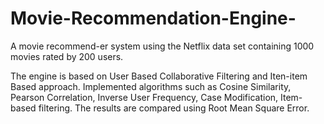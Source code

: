 # Movie-Recommendation-Engine-

A movie recommend-er system using the Netflix data set containing 1000 movies rated by 200 users.

The engine is based on User Based Collaborative Filtering and Iten-item Based approach. Implemented algorithms such as Cosine Similarity, Pearson Correlation, Inverse User Frequency, Case Modification, Item-based filtering. The results are compared using Root Mean Square Error.
